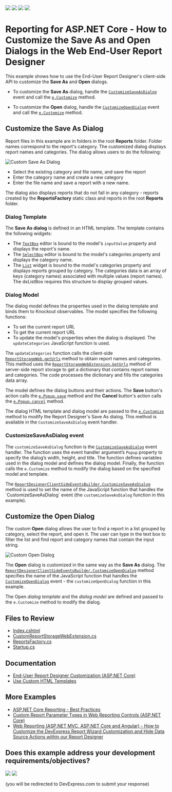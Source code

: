 <!-- default badges list -->
![](https://img.shields.io/endpoint?url=https://codecentral.devexpress.com/api/v1/VersionRange/270777957/24.2.1%2B)
[![](https://img.shields.io/badge/Open_in_DevExpress_Support_Center-FF7200?style=flat-square&logo=DevExpress&logoColor=white)](https://supportcenter.devexpress.com/ticket/details/T897601)
[![](https://img.shields.io/badge/📖_How_to_use_DevExpress_Examples-e9f6fc?style=flat-square)](https://docs.devexpress.com/GeneralInformation/403183)
[![](https://img.shields.io/badge/💬_Leave_Feedback-feecdd?style=flat-square)](#does-this-example-address-your-development-requirementsobjectives)
<!-- default badges end -->
# Reporting for ASP.NET Core - How to Customize the Save As and Open Dialogs in the Web End-User Report Designer    

This example shows how to use the End-User Report Designer's client-side API to customize the **Save As** and **Open** dialogs. 


* To customize the **Save As** dialog, handle the [`CustomizeSaveAsDialog`](https://docs.devexpress.com/XtraReports/js-ASPxClientReportDesigner?p=netframework#js_aspxclientreportdesigner_customizesaveasdialog) event and call the [`e.Customize`](https://docs.devexpress.com/XtraReports/js-ASPxClientReportDesignerCustomizeSaveAsDialogEventArgs#js_aspxclientreportdesignercustomizesaveasdialogeventargs_customize_template_model_) method.

* To customize the **Open** dialog, handle the [`CustomizeOpenDialog`](https://docs.devexpress.com/XtraReports/js-ASPxClientReportDesigner?p=netframework#js_aspxclientreportdesigner_customizeopendialog) event and call the [`e.Customize`](https://docs.devexpress.com/XtraReports/js-ASPxClientReportDesignerCustomizeOpenDialogEventArgs#js_aspxclientreportdesignercustomizeopendialogeventargs_customize_template_model_) method.

## Customize the Save As Dialog    

Report files in this example are in folders in the root **Reports** folder. Folder names correspond to the report's category. The customized dialog displays report names and categories. The dialog allows users to do the following: 


![Custom Save As Dialog](images/save-as-dialog.png)

* Select the existing category and file name, and save the report  
* Enter the category name and create a new category 
* Enter the file name and save a report with a new name. 

The dialog also displays reports that do not fall in any category - reports created by the **ReportsFactory** static class and reports in the root **Reports** folder.   

### Dialog Template    

The **Save As dialog** is defined in an HTML template. The template contains the following widgets: 

* The [`TextBox`](https://js.devexpress.com/Documentation/Guide/Widgets/TextBox/Overview/) editor is bound to the model's `inputValue` property and displays the report's name. 
* The [`SelectBox`](https://js.devexpress.com/Documentation/Guide/Widgets/SelectBox/Overview/) editor is bound to the model's categories property and displays the category name. 
* The [`List`](https://js.devexpress.com/Documentation/Guide/Widgets/List/Overview/) widget is bound to the model's categories property and displays reports grouped by category. The categories data is an array of keys (category names) associated with multiple values (report names). The dxListBox  requires this structure to display grouped values. 
  
### Dialog Model   

The dialog model defines the properties used in the dialog template and binds them to Knockout observables. The model specifies the following functions: 

* To set the current report URL 
* To get the current report URL 
* To update the model's properties when the dialog is displayed. The `updateCategories` JavaScript function is used. 

The `updateCategories` function calls the client-side [`ReportStorageWeb.getUrls`](https://docs.devexpress.com/XtraReports/js-ASPxClientReportDesigner?p=netframework#js_aspxclientreportdesigner_reportstoragegeturls) method to obtain report names and categories. This method uses the [`ReportStorageWebExtension.GetUrls`](https://docs.devexpress.com/XtraReports/DevExpress.XtraReports.Web.Extensions.ReportStorageWebExtension.GetUrls) method of server-side report storage to get a dictionary that contains report names and categories. The code processes the dictionary and fills the categories data array. 

The model defines the dialog buttons and their actions. The **Save** button's action calls the [`e.Popup.save`](https://docs.devexpress.com/XtraReports/js-DevExpress.Reporting.Designer.Tools.SaveAsReportDialog?p=netframework#js_devexpress_reporting_designer_tools_saveasreportdialog_save_url_) method and the **Cancel** button's action calls the [`e.Popup.cancel`](https://docs.devexpress.com/XtraReports/js-DevExpress.Reporting.Designer.Tools.ReportDialogBase#js_devexpress_reporting_designer_tools_reportdialogbase_cancel) method. 

The dialog HTML template and dialog model are passed to the [`e.Customize`](https://docs.devexpress.com/XtraReports/js-ASPxClientReportDesignerCustomizeSaveAsDialogEventArgs#js_aspxclientreportdesignercustomizesaveasdialogeventargs_customize_template_model_) method to modify the Report Designer's Save As dialog. This method is available in the `CustomizeSaveAsDialog` event handler. 

### CustomizeSaveAsDialog event  

The `customizeSaveAsDialog` function is the [`CustomizeSaveAsDialog`](https://docs.devexpress.com/XtraReports/js-ASPxClientReportDesigner?p=netframework#js_aspxclientreportdesigner_customizesaveasdialog) event handler. The function uses the event handler argument’s `Popup` property to specify the dialog’s width, height, and title. The function defines variables used in the dialog model and defines the dialog model. Finally, the function calls the `e.Customize` method to modify the dialog based on the specified model and template.  

The [`ReportDesignerClientSideEventsBuilder.CustomizeSaveAsDialog`](https://docs.devexpress.com/XtraReports/DevExpress.AspNetCore.Reporting.ReportDesigner.ReportDesignerClientSideEventsBuilder.CustomizeSaveAsDialog(System.String)) method is used to set the name of the JavaScript function that handles the `CustomizeSaveAsDialog` event (the `customizeSaveAsDialog` function in this example).  

## Customize the Open Dialog   

The custom **Open** dialog allows the user to find a report in a list grouped by category, select the report, and open it. The user can type in the text box to filter the list and find report and category names that contain the input string.

![Custom Open Dialog](images/open-dialog.png)

The **Open** dialog is customized in the same way as the **Save As** dialog. The [`ReportDesignerClientSideEventsBuilder.CustomizeOpenDialog`](https://docs.devexpress.com/XtraReports/DevExpress.AspNetCore.Reporting.ReportDesigner.ReportDesignerClientSideEventsBuilder.CustomizeOpenDialog(System.String)) method specifies the name of the JavaScript function that handles the [`CustomizeOpenDialog`](https://docs.devexpress.com/XtraReports/js-ASPxClientReportDesigner?p=netframework#js_aspxclientreportdesigner_customizeopendialog) event - the `customizeOpenDialog` function in this example.  

The Open *dialog template* and the *dialog model* are defined and passed to the `e.Customize` method to modify the dialog.  


## Files to Review

- [Index.cshtml](AspNetCoreReportingDialogCustomization/Views/Home/Index.cshtml)
- [CustomReportStorageWebExtension.cs](AspNetCoreReportingDialogCustomization/Services/CustomReportStorageWebExtension.cs)
- [ReportsFactory.cs](AspNetCoreReportingDialogCustomization/PredefinedReports/ReportsFactory.cs)
- [Startup.cs](AspNetCoreReportingDialogCustomization/Startup.cs)

## Documentation

- [End-User Report Designer Customization (ASP.NET Core)](https://docs.devexpress.com/XtraReports/400278/web-reporting/asp-net-core-reporting/end-user-report-designer-in-asp-net-applications/customize-the-report-designer)
- [Use Custom HTML Templates](https://docs.devexpress.com/XtraReports/403960/web-reporting/general-information-on-web-reporting/use-custom-html-templates)

## More Examples

- [ASP.NET Core Reporting - Best Practices](https://github.com/DevExpress-Examples/AspNetCore.Reporting.BestPractices)
- [Custom Report Parameter Types in Web Reporting Controls (ASP.NET Core)](https://github.com/DevExpress-Examples/Reporting-Custom-Parameter-Editor-AspNet-Core)
- [Web Reporting (ASP.NET MVC, ASP.NET Core and Angular) - How to Customize the DevExpress Report Wizard Customization and Hide Data Source Actions within our Report Designer](https://github.com/DevExpress-Examples/reporting-web-wizard-customization-service)
 
<!-- feedback -->
## Does this example address your development requirements/objectives?

[<img src="https://www.devexpress.com/support/examples/i/yes-button.svg"/>](https://www.devexpress.com/support/examples/survey.xml?utm_source=github&utm_campaign=reporting-asp-net-core-customize-open-and-save-as-dialogs&~~~was_helpful=yes) [<img src="https://www.devexpress.com/support/examples/i/no-button.svg"/>](https://www.devexpress.com/support/examples/survey.xml?utm_source=github&utm_campaign=reporting-asp-net-core-customize-open-and-save-as-dialogs&~~~was_helpful=no)

(you will be redirected to DevExpress.com to submit your response)
<!-- feedback end -->

